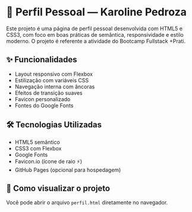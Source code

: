 # 💜 Perfil Pessoal — Karoline Pedroza

Este projeto é uma página de perfil pessoal desenvolvida com HTML5 e CSS3, com foco em boas práticas de semântica, responsividade e estilo moderno. O projeto é referente a atividade do Bootcamp Fullstack +Prati. 

## ✨ Funcionalidades

- Layout responsivo com Flexbox
- Estilização com variáveis CSS
- Navegação interna com âncoras
- Efeitos de transição suaves
- Favicon personalizado 
- Fontes do Google Fonts

## 🛠️ Tecnologias Utilizadas

- HTML5 semântico
- CSS3 com Flexbox
- Google Fonts
- Favicon.io (ícone de raio ⚡)
- GitHub Pages (opcional para hospedagem)

## 🚀 Como visualizar o projeto

Você pode abrir o arquivo `perfil.html` diretamente no navegador.
